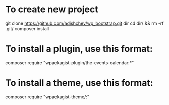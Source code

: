 # To create new project
git clone https://github.com/adishchev/wp_bootstrap.git dir
cd dir/ && rm -rf .git/
composer install


# To install a plugin, use this format:
composer require "wpackagist-plugin/the-events-calendar:*"

# To install a theme, use this format:
composer require "wpackagist-theme/:"